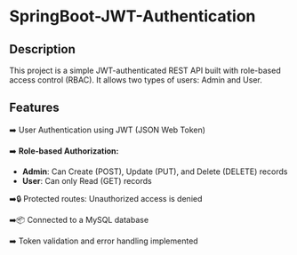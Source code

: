 # SpringBoot-JWT-Authentication 
## Description 
   This project is a simple JWT-authenticated REST API built with role-based access control (RBAC). It allows two types of users: Admin and User.

## Features
 ➡️ User Authentication using JWT (JSON Web Token)
 
 ➡️ **Role-based Authorization:**

- **Admin**: Can Create (POST), Update (PUT), and Delete (DELETE) records  
- **User**: Can only Read (GET) records

 ➡️🔒 Protected routes: Unauthorized access is denied
 
 ➡️📦 Connected to a MySQL database 
 
 ➡️ Token validation and error handling implemented



